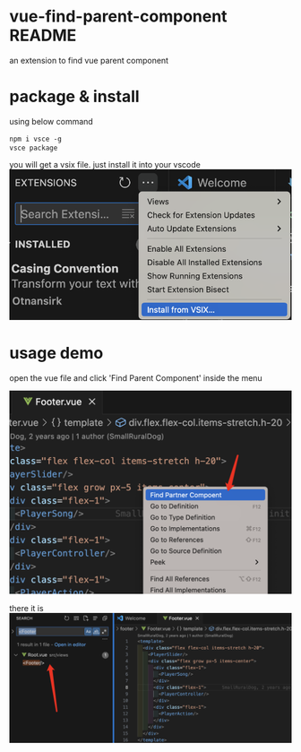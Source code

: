 # vue-find-parent-component README

an extension to find vue parent component


# package & install
using below command

```
npm i vsce -g
vsce package
```
you will get a vsix file. just install it into your vscode
![alt text](image.png)

# usage demo
open the vue file and click 'Find Parent Component' inside the menu

![alt text](image-1.png)

there it is
![alt text](image-2.png)